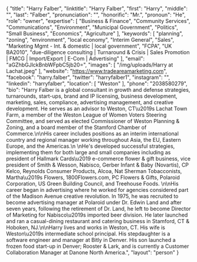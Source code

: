 {
  "title": "Harry Falber",
  "linktitle": "Harry Falber",
  "first": "Harry",
  "middle": "",
  "last": "Falber",
  "pronunciation": "",
  "honorific": "Mr.",
  "pronoun": "He",
  "role": "owner",
  "expertise": [
    "Business & Finance",
    "Community Services",
    "Communications",
    "Environment",
    "Municipal Government",
    "Politics",
    "Small Business",
    "Economics",
    "Agriculture"
  ],
  "keywords": [
    "planning",
    "zoning",
    "environment",
    "local economy",
    "Interim General",
    "Sales",
    "Marketing Mgmt - Int. & domestic | local government",
    "FCPA",
    "UK BA2010",
    "due-diligence consulting | Turnaround & Crisis | Sales Promotion | FMCG | Import/Export | E-Com | Advertising"
  ],
  "email": "aGZhbGJlckBnbWFpbC5jb20=",
  "images": [
    "/img/uploads/Harry at Lachat.jpeg"
  ],
  "website": "https://www.tradeareamarketing.com",
  "facebook": "harry.falber",
  "twitter": "harryfalber1",
  "instagram": "",
  "linkedin": "harryfalber",
  "location": [
    "Weston"
  ],
  "phone": "2038580279",
  "bio": "Harry Falber is a global consultant in growth and defense strategies, turnarounds, start-ups, brand and IP licensing, business development, marketing, sales, compliance, advertising management, and creative development.  He serves as an advisor to Weston, CT\u2019s Lachat Town Farm, a member of the Weston League of Women Voters Steering Committee, and served as elected Commissioner of Weston Planning & Zoning, and a board member of the Stamford Chamber of Commerce.\n\nHis career includes positions as an interim international country and regional manager working throughout Asia, the EU, Eastern Europe, and the Americas.\n \nHe's developed successful strategies, implementing them for both large and small companies including as president of Hallmark Cards\u2019 e-commerce flower & gift business, vice president of Smith & Wesson, Nabisco, Gerber Infant & Baby (Novartis), CP Kelco, Reynolds Consumer Products, Alcoa, Nat Sherman Tobacconists, Martha\u2019s Flowers, 1800Flowers.com, PC Flowers & Gifts, Polaroid Corporation, US Green Building Council, and Treehouse Foods. \n\nHis career began in advertising where he worked for agencies considered part of the Madison Avenue creative revolution. In 1975, he was recruited to become advertising manager at Polaroid under Dr. Edwin Land and after seven years, following the retirement of Dr. Land, he left to become Director of Marketing for Nabisco\u2019s imported beer division. He later launched and ran a casual-dining restaurant and catering business in Stamford, CT & Hoboken, NJ.\n\nHarry lives and works in Weston, CT. His wife is Weston\u2019s intermediate school principal. His stepdaughter is a software engineer and manager at Bitly in Denver. His son launched a frozen food start-up in Denver; Rooster & Lark, and is currently a Customer Collaboration Manager at Danone North America.",
  "layout": "person"
}
